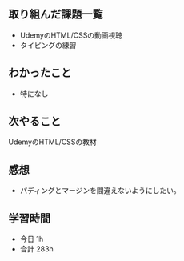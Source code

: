 ## 取り組んだ課題一覧
-  UdemyのHTML/CSSの動画視聴
- タイピングの練習
## わかったこと
- 特になし
## 次やること
UdemyのHTML/CSSの教材
## 感想
- パディングとマージンを間違えないようにしたい。
## 学習時間
- 今日 1h
- 合計 283h